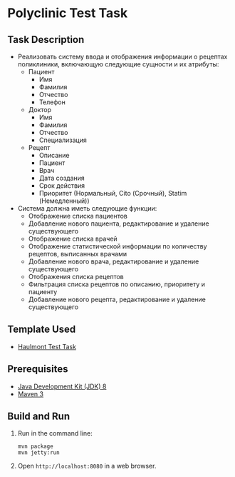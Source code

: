 Polyclinic Test Task 
=========

Task Description
-------------
* Реализовать систему ввода и отображения информации о рецептах поликлиники, включающую следующие сущности и их атрибуты:
    * Пациент
        * Имя
        * Фамилия
        * Отчество
        * Телефон
    * Доктор
        * Имя
        * Фамилия
        * Отчество
        * Специализация
    * Рецепт
        * Описание
        * Пациент
        * Врач
        * Дата создания
        * Срок действия
        * Приоритет (Нормальный, Cito (Срочный), Statim (Немедленный))
* Система должна иметь следующие функции:
    * Отображение списка пациентов
    * Добавление нового пациента, редактирование и удаление существующего
    * Отображение списка врачей
    * Отображение статистической информации по количеству рецептов, выписанных врачами
    * Добавление нового врача, редактирование и удаление существующего
    * Отображения списка рецептов
    * Фильтрация списка рецептов по описанию, приоритету и пациенту
    * Добавление нового рецепта, редактирование и удаление существующего

Template Used
-------------

* [Haulmont Test Task]( https://github.com/Haulmont/test-task)

Prerequisites
-------------

* [Java Development Kit (JDK) 8](http://www.oracle.com/technetwork/java/javase/downloads/jdk8-downloads-2133151.html)
* [Maven 3](https://maven.apache.org/download.cgi)

Build and Run
-------------

1. Run in the command line:
	```
	mvn package
	mvn jetty:run
	```

2. Open `http://localhost:8080` in a web browser.
